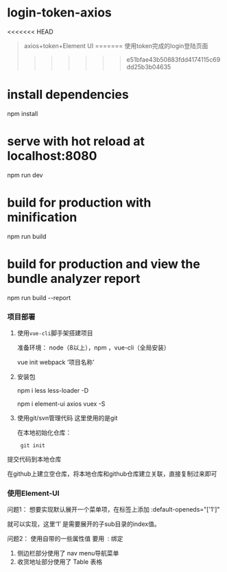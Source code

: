# login-token-axios

<<<<<<< HEAD
> axios+token+Element UI
=======
> 使用token完成的login登陆页面
>>>>>>> e51bfae43b50883fdd4174115c69dd25b3b04635

# install dependencies
npm install

# serve with hot reload at localhost:8080
npm run dev

# build for production with minification
npm run build

# build for production and view the bundle analyzer report
npm run build --report


### 项目部署

1. 使用`vue-cli`脚手架搭建项目 
  	 
   准备环境： node（8以上），npm ，vue-cli（全局安装）

	vue init webpack ‘项目名称’

2. 安装包

    npm i less less-loader -D
	
    npm i element-ui axios vuex -S

3. 使用git/svn管理代码 这里使用的是git
  	
   在本地初始化仓库：
	
        git init 
 
 提交代码到本地仓库 

在github上建立空仓库，将本地仓库和github仓库建立关联，直接复制过来即可


### 使用Element-UI

问题1： 想要实现<el-menu>默认展开一个菜单项，在标签上添加
	:default-openeds="['1']"

就可以实现，这里‘1’ 是需要展开的子sub目录的index值。

问题2： 使用自带的一些属性值 要用 `：`绑定

1. 侧边栏部分使用了	nav	menu导航菜单
2. 收货地址部分使用了 	Table 表格

